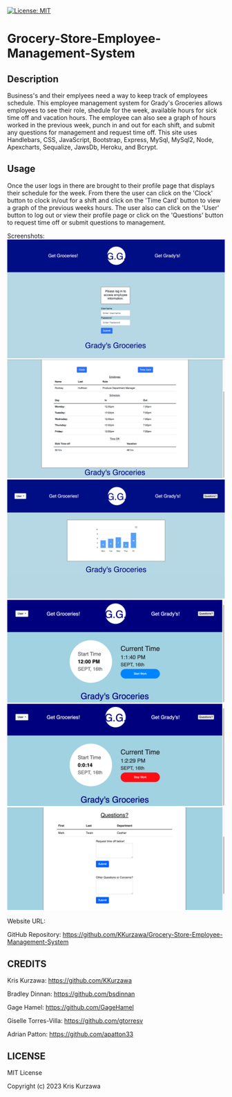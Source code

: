 [![License: MIT](https://img.shields.io/badge/License-MIT-yellow.svg)](https://opensource.org/licenses/MIT)
# Grocery-Store-Employee-Management-System

## Description

Business's and their emplyees need a way to keep track of employees schedule.  This employee management system for Grady's Groceries allows employees to see their role, shedule for the week, available hours for sick time off and vacation hours.  The employee can also see a graph of hours worked in the previous week, punch in and out for each shift, and submit any questions for management and request time off.  This site uses Handlebars, CSS, JavaScript, Bootstrap, Express, MySql, MySql2, Node, Apexcharts, Sequalize, JawsDb, Heroku, and Bcrypt.

## Usage

Once the user logs in there are brought to their profile page that displays their schedule for the week.  From there the user can click on the 'Clock' button to clock in/out for a shift and click on the 'Time Card' button to view a graph of the previous weeks hours. The user also can click on the 'User' button to log out or view their profile page or click on the 'Questions' button to request time off or submit questions to management.

Screenshots:
![Login](https://github.com/KKurzawa/Grocery-Store-Employee-Management-System/blob/main/assets/Login.png)
![Profile](https://github.com/KKurzawa/Grocery-Store-Employee-Management-System/blob/main/assets/Profile.png)
![Timecard](https://github.com/KKurzawa/Grocery-Store-Employee-Management-System/blob/main/assets/Timecard.png)
![Clock1](https://github.com/KKurzawa/Grocery-Store-Employee-Management-System/blob/main/assets/Clock1.png)
![Clock2](https://github.com/KKurzawa/Grocery-Store-Employee-Management-System/blob/main/assets/Clock2.png)
![Questions](https://github.com/KKurzawa/Grocery-Store-Employee-Management-System/blob/main/assets/Questions.png)

Website URL: 

GitHub Repository: https://github.com/KKurzawa/Grocery-Store-Employee-Management-System

## CREDITS

Kris Kurzawa: https://github.com/KKurzawa

Bradley Dinnan: https://github.com/bsdinnan

Gage Hamel: https://github.com/GageHamel

Giselle Torres-Villa: https://github.com/gtorresv

Adrian Patton: https://github.com/apatton33

## LICENSE

MIT License

Copyright (c) 2023 Kris Kurzawa

